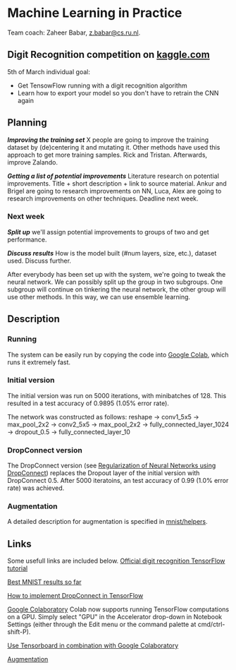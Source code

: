 # Machine Learning in Practice

Team coach: Zaheer Babar, [z.babar@cs.ru.nl](z.babar@cs.ru.nl).


## Digit Recognition competition on [kaggle.com](https://kaggle.com/)
5th of March individual goal:
* Get TensowFlow running with a digit recognition algorithm
* Learn how to export your model so you don't have to retrain the CNN again

## Planning
***Improving the training set*** X people are going to improve the training dataset by (de)centering it and mutating it. Other methods have used this approach to get more training samples. Rick and Tristan. Afterwards, improve Zalando.

***Getting a list of potential improvements*** Literature research on potential improvements. Title + short description + link to source material. Ankur and Brigel are going to research improvements on NN, Luca, Alex are going to research improvements on other techniques. Deadline next week.

### Next week
***Split up*** we'll assign potential improvements to groups of two and get performance.

***Discuss results*** How is the model built (#num layers, size, etc.), dataset used. Discuss further.

After everybody has been set up with the system, we're going to tweak the neural network. 
We can possibly split up the group in two subgroups. One subgroup will continue on tinkering the neural network, the other group will use other methods. In this way, we can use ensemble learning.

## Description
### Running
The system can be easily run by copying the code into [Google Colab](colab.research.google.com), which runs it extremely fast.

### Initial version
The initial version was run on 5000 iterations, with minibatches of 128. This resulted in a test accuracy of 0.9895 (1.05% error rate).

The network was constructed as follows:
reshape -> conv1_5x5 -> max_pool_2x2 -> conv2_5x5 -> max_pool_2x2 -> fully_connected_layer_1024 -> dropout_0.5 -> fully_connected_layer_10

### DropConnect version
The DropConnect version (see [Regularization of Neural Networks using DropConnect](https://cs.nyu.edu/~wanli/dropc/)) replaces the Dropout layer of the initial version with DropConnect 0.5. After 5000 iteratoins, an test accuracy of 0.99 (1.0% error rate) was achieved.

### Augmentation
A detailed description for augmentation is specified in [mnist/helpers](mnist/helpers).

## Links
Some usefull links are included below.
[Official digit recognition TensorFlow tutorial](https://www.tensorflow.org/tutorials/layers)

[Best MNIST results so far](http://rodrigob.github.io/are_we_there_yet/build/classification_datasets_results.html#4d4e495354)

[How to implement DropConnect in TensorFlow](https://nickcdryan.wordpress.com/2017/06/13/dropconnect-implementation-in-python-and-tensorflow/)

[Google Colaboratory](https://colab.research.google.com/notebooks/welcome.ipynb)
Colab now supports running TensorFlow computations on a GPU. Simply select "GPU" in the Accelerator drop-down in Notebook Settings (either through the Edit menu or the command palette at cmd/ctrl-shift-P).

[Use Tensorboard in combination with Google Colaboratory](https://stackoverflow.com/questions/47818822/can-i-use-tensorboard-with-google-colab)

[Augmentation](http://imgaug.readthedocs.io/en/latest/source/augmenters.html)